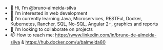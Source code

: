 - 👋 Hi, I’m @bruno-almeida-silva
- 👀 I’m interested in web development
- 🌱 I’m currently learning Java, Microservices, RESTFul, Docker, Kubernetes, Rancher, SQL, No-SQL, Angular 2+, graphics and reports
- 💞️ I’m looking to collaborate on projects
- 📫 How to reach me: https://www.linkedin.com/in/bruno-de-almeida-silva & https://hub.docker.com/u/balmeida80

<!---
bruno-almeida-silva/bruno-almeida-silva is a ✨ special ✨ repository because its `README.md` (this file) appears on your GitHub profile.
You can click the Preview link to take a look at your changes.
--->
